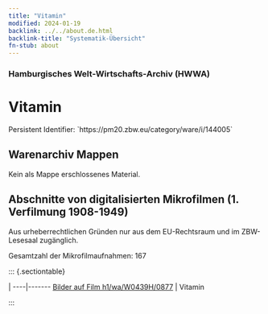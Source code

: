 ```yaml
---
title: "Vitamin"
modified: 2024-01-19
backlink: ../../about.de.html
backlink-title: "Systematik-Übersicht"
fn-stub: about
---
```


### Hamburgisches Welt-Wirtschafts-Archiv (HWWA)

# Vitamin

<div class="hint">Persistent Identifier: `https://pm20.zbw.eu/category/ware/i/144005`</div>







## Warenarchiv Mappen





Kein als Mappe erschlossenes Material.



<a id="filmsections" />

## Abschnitte von digitalisierten Mikrofilmen (1. Verfilmung 1908-1949)

<p>Aus urheberrechtlichen Gründen nur aus dem EU-Rechtsraum und im ZBW-Lesesaal zugänglich.</p>


<p>Gesamtzahl der Mikrofilmaufnahmen: 167</p>





::: {.sectiontable}

 | 
----|-------
<a class="btn" href="https://pm20.zbw.eu/film/h1/wa/W0439H/0877" rel="nofollow">Bilder auf Film h1/wa/W0439H/0877</a> | Vitamin


:::
















